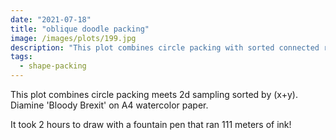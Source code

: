 ```yaml
---
date: "2021-07-18"
title: "oblique doodle packing"
image: /images/plots/199.jpg
description: "This plot combines circle packing with sorted connected random lines technique. Diamine 'Bloody Brexit' on A4 watercolor paper."
tags:
  - shape-packing
---
```


This plot combines circle packing meets 2d sampling sorted by (x+y). Diamine 'Bloody Brexit' on A4 watercolor paper.

It took 2 hours to draw with a fountain pen that ran 111 meters of ink!
